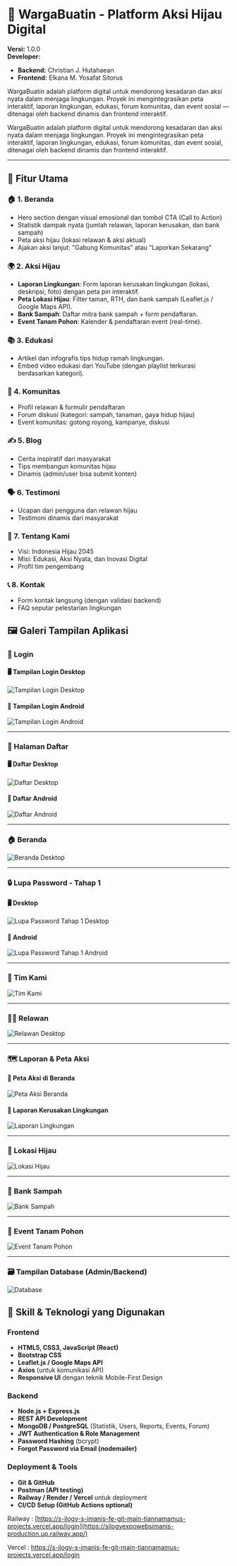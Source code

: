 # 🌱 WargaBuatin - Platform Aksi Hijau Digital

**Versi:** 1.0.0  
**Developer:**
- **Backend:** Christian J. Hutahaean  
- **Frontend:** Elkana M. Yosafat Sitorus  

WargaBuatin adalah platform digital untuk mendorong kesadaran dan aksi nyata dalam menjaga lingkungan. Proyek ini mengintegrasikan peta interaktif, laporan lingkungan, edukasi, forum komunitas, dan event sosial — ditenagai oleh backend dinamis dan frontend interaktif.

               

WargaBuatin adalah platform digital untuk mendorong kesadaran dan aksi nyata dalam menjaga lingkungan. Proyek ini mengintegrasikan peta interaktif, laporan lingkungan, edukasi, forum komunitas, dan event sosial, ditenagai oleh backend dinamis dan frontend interaktif.

---

## 🚀 Fitur Utama

### 🏠 1. Beranda
- Hero section dengan visual emosional dan tombol CTA (Call to Action)
- Statistik dampak nyata (jumlah relawan, laporan kerusakan, dan bank sampah)
- Peta aksi hijau (lokasi relawan & aksi aktual)
- Ajakan aksi lanjut: "Gabung Komunitas" atau "Laporkan Sekarang"

### 🌍 2. Aksi Hijau
- **Laporan Lingkungan**: Form laporan kerusakan lingkungan (lokasi, deskripsi, foto) dengan peta pin interaktif.
- **Peta Lokasi Hijau**: Filter taman, RTH, dan bank sampah (Leaflet.js / Google Maps API).
- **Bank Sampah**: Daftar mitra bank sampah + form pendaftaran.
- **Event Tanam Pohon**: Kalender & pendaftaran event (real-time).

### 📚 3. Edukasi
- Artikel dan infografis tips hidup ramah lingkungan.
- Embed video edukasi dari YouTube (dengan playlist terkurasi berdasarkan kategori).

### 👥 4. Komunitas
- Profil relawan & formulir pendaftaran
- Forum diskusi (kategori: sampah, tanaman, gaya hidup hijau)
- Event komunitas: gotong royong, kampanye, diskusi

### ✍️ 5. Blog
- Cerita inspiratif dari masyarakat
- Tips membangun komunitas hijau
- Dinamis (admin/user bisa submit konten)

### 🗣️ 6. Testimoni
- Ucapan dari pengguna dan relawan hijau
- Testimoni dinamis dari masyarakat

### 🏢 7. Tentang Kami
- Visi: Indonesia Hijau 2045
- Misi: Edukasi, Aksi Nyata, dan Inovasi Digital
- Profil tim pengembang

### 📞 8. Kontak
- Form kontak langsung (dengan validasi backend)
- FAQ seputar pelestarian lingkungan

## 🖼️ Galeri Tampilan Aplikasi

### 🔐 Login
#### 🖥️ Tampilan Login Desktop
![Tampilan Login Desktop](./images/desktop%20login.png)

#### 📱 Tampilan Login Android
![Tampilan Login Android](./images/android%20login.png)

---

### 📝 Halaman Daftar
#### 🖥️ Daftar Desktop
![Daftar Desktop](./images/daftar%20desktop.png)

#### 📱 Daftar Android
![Daftar Android](./images/daftar%20android.png)

---

### 🏠 Beranda
![Beranda Desktop](./images/beranda%20dekstop.png)

---

### 🔒 Lupa Password - Tahap 1
#### 🖥️ Desktop
![Lupa Password Tahap 1 Desktop](./images/lupa%20password%20tahap%201%20desktop.png)

#### 📱 Android
![Lupa Password Tahap 1 Android](./images/lupa%20password%20tahap%201%20android.png)

---

### 👥 Tim Kami
![Tim Kami](./images/tim%20kami.png)

---

### 🙋‍♂️ Relawan
![Relawan Desktop](./images/relawan%20desktop.png)

---

### 🗺️ Laporan & Peta Aksi
#### 📌 Peta Aksi di Beranda
![Peta Aksi Beranda](./images/laporan%20aski%20peta%20beranda.png)

#### 📝 Laporan Kerusakan Lingkungan
![Laporan Lingkungan](./images/laporan%20lingkungan.png)

---

### 🌳 Lokasi Hijau
![Lokasi Hijau](./images/lokasi%20hijau.png)

---

### 🧺 Bank Sampah
![Bank Sampah](./images/bank%20sampah.png)

---

### 🌱 Event Tanam Pohon
![Event Tanam Pohon](./images/event%20tanam%20pohon.png)

---

### 🗃️ Tampilan Database (Admin/Backend)
![Database](./images/database.png)



## 🧠 Skill & Teknologi yang Digunakan

### Frontend
- **HTML5, CSS3, JavaScript (React)**
- **Bootstrap  CSS**
- **Leaflet.js / Google Maps API**
- **Axios** (untuk komunikasi API)
- **Responsive UI** dengan teknik Mobile-First Design

### Backend
- **Node.js + Express.js**
- **REST API Development**
- **MongoDB / PostgreSQL** (Statistik, Users, Reports, Events, Forum)
- **JWT Authentication & Role Management**
- **Password Hashing** (bcrypt)
- **Forgot Password via Email (nodemailer)**

### Deployment & Tools
- **Git & GitHub**
- **Postman (API testing)**
- **Railway / Render / Vercel** untuk deployment
- **CI/CD Setup (GitHub Actions optional)**

Railway  : [https://s-ilogy-s-imanis-fe-git-main-tiannamamus-projects.vercel.app/login](https://silogyexpowebsimanis-production.up.railway.app/)

Vercel   : https://s-ilogy-s-imanis-fe-git-main-tiannamamus-projects.vercel.app/login

